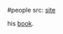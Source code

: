 #people 
src: [site](https://sites.bu.edu/steveg/)

his [book](https://www.goodreads.com/book/show/57175350-conscious-mind-resonant-brain?from_search=true&from_srp=true&qid=FLflRtQZkO&rank=1). 
